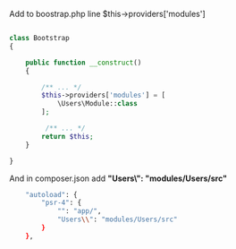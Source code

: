 Add to boostrap.php line $this->providers['modules']

``` php 

class Bootstrap
{

    public function __construct()
    {

        /** ... */
        $this->providers['modules'] = [
            \Users\Module::class
        ];

         /** ... */
        return $this;
    }

}


```

And in composer.json add **"Users\\": "modules/Users/src"**

``` bash
    "autoload": {
        "psr-4": {
            "": "app/",
            "Users\\": "modules/Users/src"
        }
    },
```